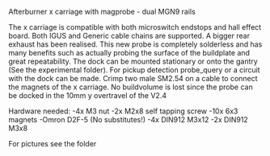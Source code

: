 Afterburner x carriage with magprobe - dual MGN9 rails

The x carriage is compatible with both microswitch endstops and hall effect board. Both IGUS and Generic cable chains are supported. A bigger rear exhaust has been realised.
This new probe is completely solderless and has many benefits such as actually probing the surface of the buildplate and great repeatability. The dock can be mounted stationary or onto the gantry (See the experimental folder).
For pickup detection probe_query or a circuit with the dock can be made. Crimp two male SM2.54 on a cable to connect the magnets of the x carriage.
No buildvolume is lost since the probe can be docked in the 10mm y overtravel of the V2.4

Hardware needed:
-4x M3 nut
-2x M2x8 self tapping screw
-10x 6x3 magnets
-Omron D2F-5 (No substitutes!)
-4x DIN912 M3x12
-2x DIN912 M3x8

For pictures see the folder
